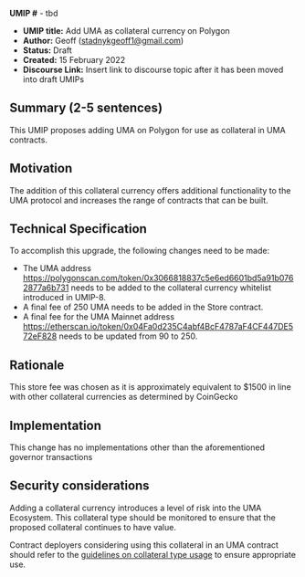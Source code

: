 **UMIP #**  - tbd

-   **UMIP title:** Add UMA as collateral currency on Polygon 
-   **Author:**  Geoff (stadnykgeoff1@gmail.com)
-   **Status:** Draft
-   **Created:**  15 February 2022
-   **Discourse Link:**  Insert link to discourse topic after it has been moved into draft UMIPs

## Summary (2-5 sentences)

This UMIP proposes adding UMA on Polygon for use as collateral in UMA contracts.

## Motivation

The addition of this collateral currency offers additional functionality to the UMA protocol and increases the range of contracts that can be built.

## Technical Specification

To accomplish this upgrade, the following changes need to be made:

-   The UMA address https://polygonscan.com/token/0x3066818837c5e6ed6601bd5a91b0762877a6b731 needs to be added to the collateral currency whitelist introduced in UMIP-8.
-   A final fee of 250 UMA needs to be added in the Store contract.
-   A final fee for the UMA Mainnet address https://etherscan.io/token/0x04Fa0d235C4abf4BcF4787aF4CF447DE572eF828 needs to be updated from 90 to 250. 


## Rationale

This store fee was chosen as it is approximately equivalent to $1500 in line with other collateral currencies as determined by CoinGecko

## Implementation


This change has no implementations other than the aforementioned governor transactions

## Security considerations

Adding a collateral currency introduces a level of risk into the UMA Ecosystem.  This collateral type should be monitored to ensure that the proposed collateral continues to have value.

Contract deployers considering using this collateral in an UMA contract should refer to the [guidelines on collateral type usage](https://docs.umaproject.org/uma-tokenholders/guidence-on-collateral-currency-addition) to ensure appropriate use.
